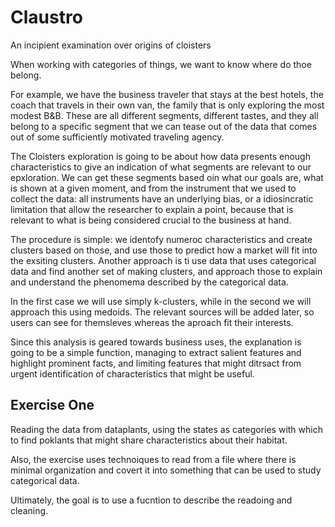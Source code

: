 # Claustro
An incipient examination over origins of cloisters

When working with categories of things, we want to know where do thoe belong.

For example, we have the business traveler that stays at the best hotels, the coach that travels in their own van, the family that is only exploring the most modest B&B. These are all different segments, different tastes, and they all belong to a specific segment that we can tease out of the data that comes out of some sufficiently motivated traveling agency.

The Cloisters exploration is going to be about how data presents enough characteristics to give an indication of what segments are relevant to our epxloration. We can get these segments based oin what our goals are, what is shown at a given moment, and from the instrument that we used to collect the data: all instruments have an underlying bias, or a idiosincratic limitation that allow the researcher to explain a point, because that is relevant to what is being considered crucial to the business at hand.

The procedure is simple: we identofy numeroc characteristics and create clusters based on those, and use those to predict how a market will fit into the exsiting clusters. Another approach is ti use data that uses categorical data and find another set of making clusters, and approach those to explain and understand the phenomema described by the categorical data.

In the first case we will use simply k-clusters, while in the second we will approach this using medoids. The relevant sources will be added later, so users can see for themsleves whereas the aproach fit their interests.

Since this analysis is geared towards business uses, the explanation is going to be a simple function, managing to extract salient features and highlight prominent facts, and limiting features that might ditrsact from urgent identification of characteristics that  might be useful.

## Exercise One
Reading the data from dataplants, using the states as categories with which to find poklants that might share characteristics about their habitat.

Also, the exercise uses technoiques to read from a file where there is minimal organization and covert it into something that can be used to study categorical data. 

Ultimately, the goal is to use a fucntion to describe the readoing and cleaning.
